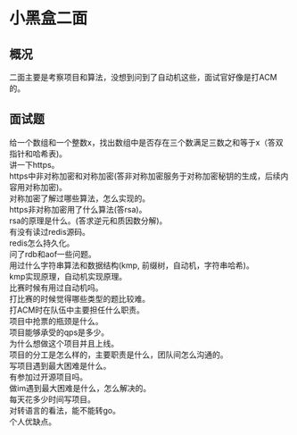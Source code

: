 # 小黑盒二面

## 概况
二面主要是考察项目和算法，没想到问到了自动机这些，面试官好像是打ACM的。

## 面试题
给一个数组和一个整数x，找出数组中是否存在三个数满足三数之和等于x（答双指针和哈希表)。   
讲一下https。   
https中非对称加密和对称加密(答非对称加密服务于对称加密秘钥的生成，后续内容用对称加密)。   
对称加密了解过哪些算法，怎么实现的。   
https非对称加密用了什么算法(答rsa)。   
rsa的原理是什么。(答求逆元和质因数分解)。   
有没有读过redis源码。  
redis怎么持久化。   
问了rdb和aof一些问题。   
用过什么字符串算法和数据结构(kmp, 前缀树，自动机，字符串哈希)。   
kmp实现原理，自动机实现原理。   
比赛时候有用过自动机吗。   
打比赛的时候觉得哪些类型的题比较难。   
打ACM时在队伍中主要担任什么职责。   
项目中抢票的瓶颈是什么。    
项目能够承受的qps是多少。   
为什么想做这个项目并且上线。   
项目的分工是怎么样的，主要职责是什么，团队间怎么沟通的。   
写项目遇到最大困难是什么。   
有参加过开源项目吗。   
做im遇到最大困难是什么，怎么解决的。   
每天花多少时间写项目。   
对转语言的看法，能不能转go。    
个人优缺点。